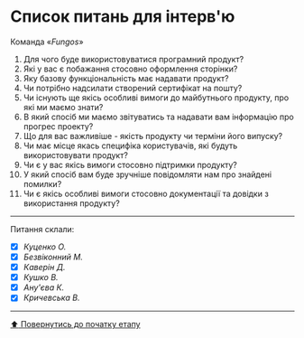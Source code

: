 # Список питань для інтерв'ю
Команда «*Fungos*»

1. Для чого буде використовуватися програмний продукт?
2. Які у вас є побажання стосовно оформлення сторінки?
3. Яку базову функціональність має надавати продукт?
4. Чи потрібно надсилати створений сертифікат на пошту?
5. Чи існують ще якісь особливі вимоги до майбутнього продукту, про які ми маємо знати?
6. В який спосіб ми маємо звітуватись та надавати вам інформацію про прогрес проекту?
7. Що для вас важливіше - якість продукту чи терміни його випуску?
8. Чи має місце якась специфіка користувачів, які будуть використовувати продукт?
9. Чи є у вас якісь вимоги стосовно підтримки продукту?
10. У який спосіб вам буде зручніше повідомляти нам про знайдені помилки?
11. Чи є якісь особливі вимоги стосовно документації та довідки з використання продукту?

---
Питання склали:			

- [x] *Куценко О.*
- [x] *Безвіконний М.*
- [x] *Каверін Д.*
- [x] *Кушко В.*
- [x] *Ану'єва К.*
- [x] *Кричевська В.*
---
[:arrow_up: Повернутись до початку етапу](/docs/1.Envisioning/README.md)
